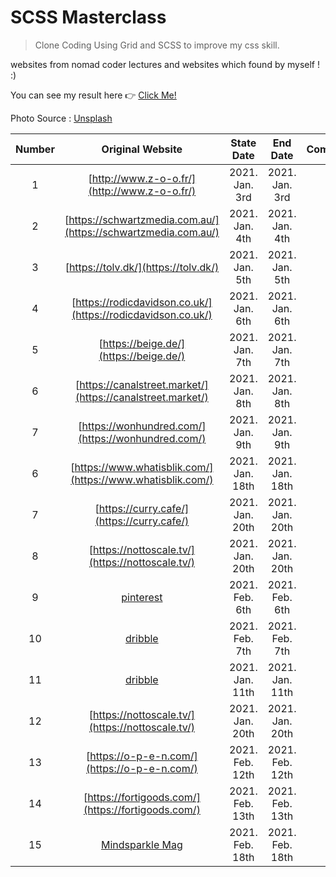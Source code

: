 # SCSS Masterclass

> Clone Coding Using Grid and SCSS to improve my css skill.

websites from nomad coder lectures and websites which found by myself ! :)

You can see my result here 👉 [Click Me!](https://dkssyddico.github.io/scss-practice/)

Photo Source : [Unsplash](https://source.unsplash.com/random)

| Number |                                                                                            Original Website                                                                                             |   State Date    |    End Date     | Complete |
| :----: | :-----------------------------------------------------------------------------------------------------------------------------------------------------------------------------------------------------: | :-------------: | :-------------: | :------: |
|   1    |                                                                              [http://www.z-o-o.fr/](http://www.z-o-o.fr/)                                                                               | 2021. Jan. 3rd  | 2021. Jan. 3rd  |    ✅    |
|   2    |                                                                     [https://schwartzmedia.com.au/](https://schwartzmedia.com.au/)                                                                      | 2021. Jan. 4th  | 2021. Jan. 4th  |    ✅    |
|   3    |                                                                                  [https://tolv.dk/](https://tolv.dk/)                                                                                   | 2021. Jan. 5th  | 2021. Jan. 5th  |    ✅    |
|   4    |                                                                      [https://rodicdavidson.co.uk/](https://rodicdavidson.co.uk/)                                                                       | 2021. Jan. 6th  | 2021. Jan. 6th  |    ✅    |
|   5    |                                                                                 [https://beige.de/](https://beige.de/)                                                                                  | 2021. Jan. 7th  | 2021. Jan. 7th  |    ✅    |
|   6    |                                                                       [https://canalstreet.market/](https://canalstreet.market/)                                                                        | 2021. Jan. 8th  | 2021. Jan. 8th  |    ✅    |
|   7    |                                                                           [https://wonhundred.com/](https://wonhundred.com/)                                                                            | 2021. Jan. 9th  | 2021. Jan. 9th  |    ✅    |
|   6    |                                                                       [https://www.whatisblik.com/](https://www.whatisblik.com/)                                                                        | 2021. Jan. 18th | 2021. Jan. 18th |    ✅    |
|   7    |                                                                               [https://curry.cafe/](https://curry.cafe/)                                                                                | 2021. Jan. 20th | 2021. Jan. 20th |    ✅    |
|   8    |                                                                            [https://nottoscale.tv/](https://nottoscale.tv/)                                                                             | 2021. Jan. 20th | 2021. Jan. 20th |    ✅    |
|   9    |                                                                     [pinterest](https://www.pinterest.co.kr/pin/14988611239458562/)                                                                     | 2021. Feb. 6th  | 2021. Feb. 6th  |    ✅    |
|   10   |                                                             [dribble](https://dribbble.com/shots/14677571-Doland-Itinerary-Travel-Planner)                                                              | 2021. Feb. 7th  | 2021. Feb. 7th  |    ✅    |
|   11   | [dribble](https://dribbble.com/shots/10474951-Creative-Travel-Website-Design?utm_source=pinterest&utm_campaign=pinterest_shot&utm_content=Creative%20Travel%20Website%20Design&utm_medium=Social_Share) | 2021. Jan. 11th | 2021. Jan. 11th |    ✅    |
|   12   |                                                                            [https://nottoscale.tv/](https://nottoscale.tv/)                                                                             | 2021. Jan. 20th | 2021. Jan. 20th |    ✅    |
|   13   |                                                                              [https://o-p-e-n.com/](https://o-p-e-n.com/)                                                                               | 2021. Feb. 12th | 2021. Feb. 12th |    ✅    |
|   14   |                                                                           [https://fortigoods.com/](https://fortigoods.com/)                                                                            | 2021. Feb. 13th | 2021. Feb. 13th |    ✅    |
|   15   |                                                    [Mindsparkle Mag](https://mindsparklemag.com/?websites/2013/01/19/marianne-brandt-wettbewer_html)                                                    | 2021. Feb. 18th | 2021. Feb. 18th |    ✅    |
